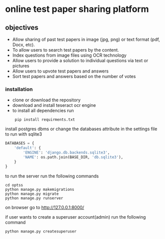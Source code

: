 # online test paper sharing platform
## objectives 
- Allow sharing of past test papers in image (jpg, png) or text format (pdf, Docx, etc).
- To allow users to search test papers by the content.
- Index questions from image files using OCR technology
- Allow users to provide a solution to individual questions via text or pictures 
- Allow users to upvote test papers and answers 
- Sort test papers and answers based on the number of votes

### installation
- clone or download the repository
- download and install teseract ocr engine 
- to install all dependencies run
  ```shell
   pip install requirments.txt
  ```
 install postgres dbms or change the databases attribute in the settings file to run with sqlite3
 ```python
 DATABASES = {
     'default': {
         'ENGINE': 'django.db.backends.sqlite3',
         'NAME': os.path.join(BASE_DIR, 'db.sqlite3'),
     }
 }
 ```
 to run the server run the following commands
 ```shell
 cd optss
 python manage.py makemigrations
 python manage.py migrate
 python manage.py runserver
 ```
 on browser go to http://127.0.0.1:8000/
 
 if user wants to create a superuser account(admin)
 run the following command

 ```shell
 python manage.py createsuperuser
 ```

